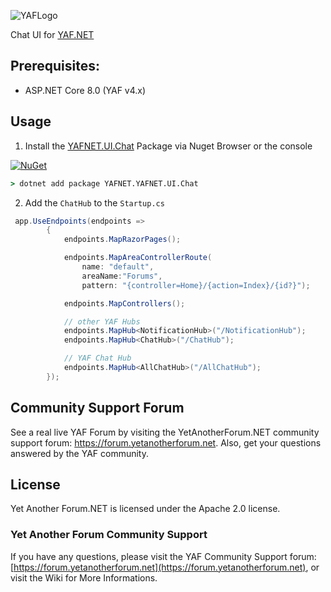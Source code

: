 ![YAFLogo](https://raw.githubusercontent.com/YAFNET/YAFNET/master/yafsrc/YetAnotherForum.NET/wwwroot/images/Logos/YAFLogo.svg)

Chat UI for [YAF.NET](https://yetanotherforum.net)

## Prerequisites:
* ASP.NET Core 8.0 (YAF v4.x)

## Usage
1. Install the [YAFNET.UI.Chat](https://www.nuget.org/packages/YAFNET.UI.Chat/) Package via Nuget Browser or the console

[![NuGet](https://img.shields.io/nuget/v/YAFNET.UI.Chat.svg)](https://nuget.org/packages/YAFNET.UI.Chat)

``` cmd
> dotnet add package YAFNET.YAFNET.UI.Chat
```

2. Add the `ChatHub` to the `Startup.cs`
``` csharp
 app.UseEndpoints(endpoints =>
        {
            endpoints.MapRazorPages();

            endpoints.MapAreaControllerRoute(
                name: "default",
                areaName:"Forums",
                pattern: "{controller=Home}/{action=Index}/{id?}");

            endpoints.MapControllers();

            // other YAF Hubs
            endpoints.MapHub<NotificationHub>("/NotificationHub");
            endpoints.MapHub<ChatHub>("/ChatHub");

            // YAF Chat Hub
            endpoints.MapHub<AllChatHub>("/AllChatHub");
        });
```

## Community Support Forum

See a real live YAF Forum by visiting the YetAnotherForum.NET community support forum: https://forum.yetanotherforum.net. Also, get your questions answered by the YAF community.

## License

Yet Another Forum.NET is licensed under the Apache 2.0 license. 


### Yet Another Forum Community Support

If you have any questions, please visit the YAF Community Support forum: [https://forum.yetanotherforum.net](https://forum.yetanotherforum.net), or visit the Wiki for More Informations.